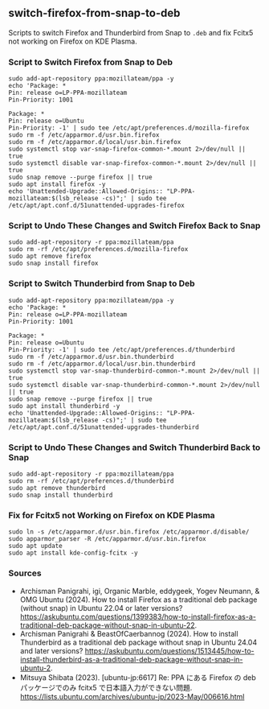 ## switch-firefox-from-snap-to-deb

Scripts to switch Firefox and Thunderbird from Snap to `.deb` and fix Fcitx5 not working on Firefox on KDE Plasma.

### Script to Switch Firefox from Snap to Deb

```
sudo add-apt-repository ppa:mozillateam/ppa -y
echo 'Package: *
Pin: release o=LP-PPA-mozillateam
Pin-Priority: 1001

Package: *
Pin: release o=Ubuntu
Pin-Priority: -1' | sudo tee /etc/apt/preferences.d/mozilla-firefox
sudo rm -f /etc/apparmor.d/usr.bin.firefox
sudo rm -f /etc/apparmor.d/local/usr.bin.firefox
sudo systemctl stop var-snap-firefox-common-*.mount 2>/dev/null || true
sudo systemctl disable var-snap-firefox-common-*.mount 2>/dev/null || true
sudo snap remove --purge firefox || true
sudo apt install firefox -y
echo 'Unattended-Upgrade::Allowed-Origins:: "LP-PPA-mozillateam:$(lsb_release -cs)";' | sudo tee /etc/apt/apt.conf.d/51unattended-upgrades-firefox
```

### Script to Undo These Changes and Switch Firefox Back to Snap

```
sudo add-apt-repository -r ppa:mozillateam/ppa
sudo rm -rf /etc/apt/preferences.d/mozilla-firefox
sudo apt remove firefox
sudo snap install firefox
```

### Script to Switch Thunderbird from Snap to Deb

```
sudo add-apt-repository ppa:mozillateam/ppa -y
echo 'Package: *
Pin: release o=LP-PPA-mozillateam
Pin-Priority: 1001

Package: *
Pin: release o=Ubuntu
Pin-Priority: -1' | sudo tee /etc/apt/preferences.d/thunderbird
sudo rm -f /etc/apparmor.d/usr.bin.thunderbird
sudo rm -f /etc/apparmor.d/local/usr.bin.thunderbird
sudo systemctl stop var-snap-thunderbird-common-*.mount 2>/dev/null || true
sudo systemctl disable var-snap-thunderbird-common-*.mount 2>/dev/null || true
sudo snap remove --purge firefox || true
sudo apt install thunderbird -y
echo 'Unattended-Upgrade::Allowed-Origins:: "LP-PPA-mozillateam:$(lsb_release -cs)";' | sudo tee /etc/apt/apt.conf.d/51unattended-upgrades-thunderbird
```

### Script to Undo These Changes and Switch Thunderbird Back to Snap

```
sudo add-apt-repository -r ppa:mozillateam/ppa
sudo rm -rf /etc/apt/preferences.d/thunderbird
sudo apt remove thunderbird
sudo snap install thunderbird
```

### Fix for Fcitx5 not Working on Firefox on KDE Plasma

```
sudo ln -s /etc/apparmor.d/usr.bin.firefox /etc/apparmor.d/disable/
sudo apparmor_parser -R /etc/apparmor.d/usr.bin.firefox
sudo apt update
sudo apt install kde-config-fcitx -y
```

### Sources

- Archisman Panigrahi, igi, Organic Marble, eddygeek, Yogev Neumann, & OMG Ubuntu (2024). How to install Firefox as a traditional deb package (without snap) in Ubuntu 22.04 or later versions? <https://askubuntu.com/questions/1399383/how-to-install-firefox-as-a-traditional-deb-package-without-snap-in-ubuntu-22>.
- Archisman Panigrahi & BeastOfCaerbannog (2024). How to install Thunderbird as a traditional deb package without snap in Ubuntu 24.04 and later versions? <https://askubuntu.com/questions/1513445/how-to-install-thunderbird-as-a-traditional-deb-package-without-snap-in-ubuntu-2>.
- Mitsuya Shibata (2023). \[ubuntu-jp:6617\] Re: PPA にある Firefox の deb パッケージでのみ fcitx5 で日本語入力ができない問題. <https://lists.ubuntu.com/archives/ubuntu-jp/2023-May/006616.html>
